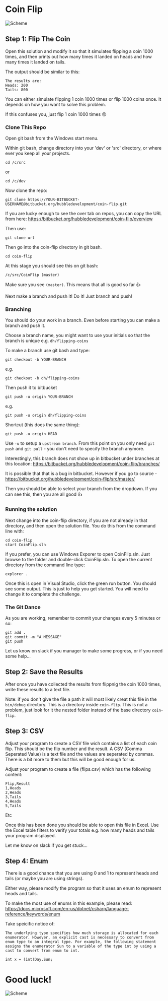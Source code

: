 ﻿# Coin Flip

![Scheme](https://d30y9cdsu7xlg0.cloudfront.net/png/98997-200.png)

## Step 1: Flip The Coin

Open this solution and modify it so that it simulates flipping a coin 1000 times, and then prints out how many times it landed on heads and how many times it landed on tails.

The output should be similar to this:
```
The results are:
Heads: 200
Tails: 800
```

You can either simulate flipping 1 coin 1000 times or flip 1000 coins once. It depends on how you want to solve this problem.

If this confuses you, just flip 1 coin 1000 times 😝

### Clone This Repo

Open git bash from the Windows start menu.

Within git bash, change directory into your 'dev' or 'src' directory, or where ever you keep all your projects.

```
cd /c/src
```
or
```
cd /c/dev
```

Now clone the repo:

```
git clone https://YOUR-BITBUCKET-USERNAME@bitbucket.org/hubbledevelopment/coin-flip.git
```

If you are lucky enough to see the over tab on repos, you can copy the URL from here: https://bitbucket.org/hubbledevelopment/coin-flip/overview

Then use:
```
git clone url
```

Then go into the coin-flip directory in git bash.

```
cd coin-flip
```

At this stage you should see this on git bash:

```
/c/src/CoinFlip (master)
```

Make sure you see `(master)`. This means that all is good so far 👍

Next make a branch and push it! Do it! Just branch and push!

### Branching

You should do your work in a branch. Even before starting you can make a branch and push it.

Choose a branch name, you might want to use your initials so that the branch is unique e.g. `dh/flipping-coins`

To make a branch use git bash and type:

```
git checkout -b YOUR-BRANCH
```
e.g.
```
git checkout -b dh/flipping-coins
```

Then push it to bitbucket

```
git push -u origin YOUR-BRANCH
```

e.g.

```
git push -u origin dh/flipping-coins
```

Shortcut (this does the same thing):
```
git push -u origin HEAD
```

Use `-u` to setup a `upstream branch`. From this point on you only need `git push` and `git pull` - you don't need to specify the branch anymore.

Interestingly, this branch does not show up in bitbucket under branches at this location: https://bitbucket.org/hubbledevelopment/coin-flip/branches/

It is possible that that is a bug in bitbucket. However if you go to source - https://bitbucket.org/hubbledevelopment/coin-flip/src/master/

Then you should be able to select your branch from the dropdown. If you can see this, then you are all good 👍

### Running the solution

Next change into the coin-flip directory, if you are not already in that directory, and then open the solution file. You do this from the command line with:

```
cd coin-flip
start CoinFlip.sln
```

If you prefer, you can use Windows Exporer to open CoinFlip.sln. Just browse to the folder and double-click CoinFlip.sln. To open the current directory from the command line type:

```
explorer .
```

Once this is open in Visual Studio, click the green run button. You should see some output. This is just to help you get started. You will need to change it to complete the challenge.


### The Git Dance

As you are working, remember to commit your changes every 5 minutes or so:

```
git add .
git commit -m "A MESSAGE"
git push
```

Let us know on slack if you manager to make some progress, or if you need some help...

## Step 2: Save the Results

After once you have collected the results from flippnig the coin 1000 times, write these results to a text file. 

Note: if you don't give the file a path it will most likely creat this file in the `bin/debug` directory. This is a directory inside `coin-flip`. This is not a problem, just look for it the nested folder instead of the base directory `coin-flip`.

## Step 3: CSV

Adjust your program to create a CSV file wich contains a list of each coin flip. This should be the flip number and the result. A CSV (Comma Seperated Value) is a text file and the values are seperated by commas. There is a bit more to them but this will be good enough for us.

Adjust your program to create a file (flips.csv) which has the following content:

```
Flip,Result
1,Heads
2,Heads
3,Tails
4,Heads
5,Tails
```
Etc


Once this has been done you should be able to open this file in Excel. Use the Excel table filters to verify your totals e.g. how many heads and tails your program displayed.

Let me know on slack if you get stuck...

## Step 4: Enum

There is a good chance that you are using 0 and 1 to represent heads and tails (or maybe you are using strings). 

Either way, please modify the program so that it uses an enum to represent heads and tails. 

To make the most use of enums in this example, please read: https://docs.microsoft.com/en-us/dotnet/csharp/language-reference/keywords/enum

Take speicific notice of:
```
The underlying type specifies how much storage is allocated for each enumerator. However, an explicit cast is necessary to convert from enum type to an integral type. For example, the following statement assigns the enumerator Sun to a variable of the type int by using a cast to convert from enum to int.

int x = (int)Day.Sun;  
```

# Good luck! 

![Scheme](https://vignette.wikia.nocookie.net/glee/images/d/d5/281735_1342370254-coin-flip.gif.gif/revision/latest?cb=20130929223343)